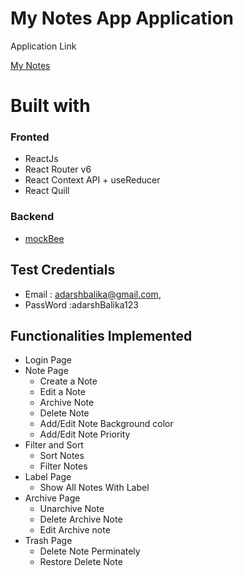 # My Notes App Application

Application Link

[My Notes](https://quick-notes-reactapp.netlify.app/)

# Built with

### Fronted

- ReactJs
- React Router v6
- React Context API + useReducer
- React Quill

### Backend

- [mockBee](https://mockbee.netlify.app/)

## Test Credentials

- Email : adarshbalika@gmail.com,
- PassWord :adarshBalika123

## Functionalities Implemented

- Login Page
- Note Page
  - Create a Note
  - Edit a Note
  - Archive Note
  - Delete Note
  - Add/Edit Note Background color
  - Add/Edit Note Priority
- Filter and Sort
  - Sort Notes
  - Filter Notes
- Label Page
  - Show All Notes With Label
- Archive Page
  - Unarchive Note
  - Delete Archive Note
  - Edit Archive note
- Trash Page
  - Delete Note Perminately
  - Restore Delete Note
